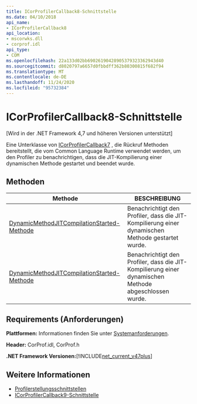 ```yaml
---
title: ICorProfilerCallback8-Schnittstelle
ms.date: 04/10/2018
api_name:
- ICorProfilerCallback8
api_location:
- mscorwks.dll
- corprof.idl
api_type:
- COM
ms.openlocfilehash: 22a133d02bb69026190428905379323362943d40
ms.sourcegitcommit: d8020797a6657d0fbbdff362b80300815f682f94
ms.translationtype: MT
ms.contentlocale: de-DE
ms.lasthandoff: 11/24/2020
ms.locfileid: "95732384"
---
```

# <a name="icorprofilercallback8-interface"></a>ICorProfilerCallback8-Schnittstelle

[Wird in der .NET Framework 4,7 und höheren Versionen unterstützt]  

 Eine Unterklasse von [ICorProfilerCallback7](icorprofilercallback7-interface.md) , die Rückruf Methoden bereitstellt, die vom Common Language Runtime verwendet werden, um den Profiler zu benachrichtigen, dass die JIT-Kompilierung einer dynamischen Methode gestartet und beendet wurde.
  
## <a name="methods"></a>Methoden  
  
|Methode|BESCHREIBUNG|  
|------------|-----------------|  
|[DynamicMethodJITCompilationStarted-Methode](icorprofilercallback8-dynamicmethodjitcompilationstarted-method.md)|Benachrichtigt den Profiler, dass die JIT-Kompilierung einer dynamischen Methode gestartet wurde.|  
|[DynamicMethodJITCompilationStarted-Methode](icorprofilercallback8-dynamicmethodjitcompilationfinished-method.md)|Benachrichtigt den Profiler, dass die JIT-Kompilierung einer dynamischen Methode abgeschlossen wurde.|  
  
## <a name="requirements"></a>Requirements (Anforderungen)  

 **Plattformen:** Informationen finden Sie unter [Systemanforderungen](../../get-started/system-requirements.md).  
  
 **Header:** CorProf.idl, CorProf.h  
  
**.NET Framework Versionen:**[!INCLUDE[net_current_v47plus](../../../../includes/net-current-v47plus.md)]  

## <a name="see-also"></a>Weitere Informationen

- [Profilerstellungsschnittstellen](profiling-interfaces.md)
- [ICorProfilerCallback9-Schnittstelle](icorprofilercallback9-interface.md)
